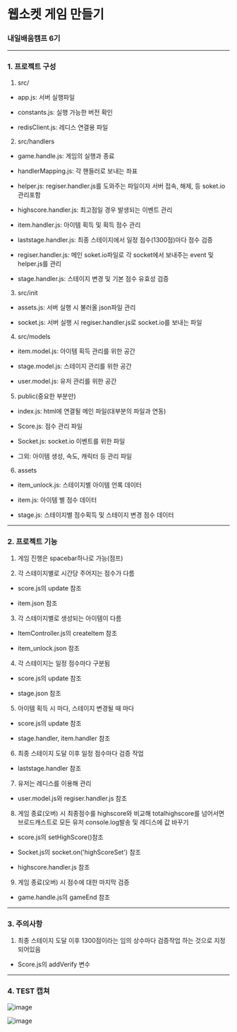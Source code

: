 # 웹소켓 게임 만들기

### 내일배움캠프 6기

---

### 1. 프로젝트 구성

1. src/

- app.js: 서버 실행파일

- constants.js: 실행 가능한 버전 확인

- redisClient.js: 레디스 연결용 파일

2. src/handlers

- game.handle.js: 게임의 실행과 종료

- handlerMapping.js: 각 핸들러로 보내는 좌표

- helper.js: regiser.handler.js를 도와주는 파일이자 서버 접속, 해제, 등 soket.io관리포함

- highscore.handler.js: 최고점일 경우 발생되는 이벤트 관리

- item.handler.js: 아이템 획득 및 획득 점수 관리

- laststage.handler.js: 최종 스테이지에서 일정 점수(1300점)마다 점수 검증

- regiser.handler.js: 메인 soket.io파일로 각 socket에서 보내주는 event 및 helper.js를 관리

- stage.handler.js: 스테이지 변경 및 기본 점수 유효성 검증

3. src/init

- assets.js: 서버 실행 시 불러올 json파일 관리

- socket.js: 서버 실행 시 regiser.handler.js로 socket.io를 보내는 파일

4. src/models

- item.model.js: 아이템 획득 관리를 위한 공간

- stage.model.js: 스테이지 관리를 위한 공간

- user.model.js: 유저 관리를 위한 공간

5. public(중요한 부분만)

- index.js: html에 연결될 메인 파일(대부분의 파일과 연동)

- Score.js: 점수 관리 파일

- Socket.js: socket.io 이벤트를 위한 파일

- 그외: 아이템 생성, 속도, 캐릭터 등 관리 파일

6. assets

- item_unlock.js: 스테이지별 아이템 언록 데이터

- item.js: 아이템 별 점수 데이터

- stage.js: 스테이지별 점수획득 및 스테이지 변경 점수 데이터

---

### 2. 프로젝트 기능

1. 게임 진행은 spacebar하나로 가능(점프)

2. 각 스테이지별로 시간당 주어지는 점수가 다름

- score.js의 update 참조

- item.json 참조

3. 각 스테이지별로 생성되는 아이템이 다름

- ItemController.js의 createItem 참조

- item_unlock.json 참조

4. 각 스테이지는 일정 점수마다 구분됨

- score.js의 update 참조

- stage.json 참조

5. 아이템 획득 시 마다, 스테이지 변경될 때 마다

- score.js의 update 참조

- stage.handler, item.handler 참조

6. 최종 스테이지 도달 이후 일정 점수마다 검증 작업

- laststage.handler 참조

7. 유저는 레디스를 이용해 관리

- user.model.js와 regiser.handler.js 참조

8. 게임 종료(오버) 시 최종점수를 highscore와 비교해 totalhighscore를 넘어서면 브로드캐스트로 모든 유저 console.log발송 및 레디스에 값 바꾸기

- score.js의 setHighScore()참조

- Socket.js의 socket.on('highScoreSet') 참조

- highscore.handler.js 참조

9. 게임 종료(오버) 시 점수에 대한 마지막 검증

- game.handle.js의 gameEnd 참조

---

### 3. 주의사항

1. 최종 스테이지 도달 이후 1300점이라는 임의 상수마다 검증작업 하는 것으로 지정되어있음

- Score.js의 addVerify 변수

---

### 4. TEST 캡쳐

![image](https://github.com/user-attachments/assets/51e764c7-9aaa-4867-beef-c367d28c9971)

![image](https://github.com/user-attachments/assets/777fc689-fecb-4117-bbaa-d9dff256dbce)
